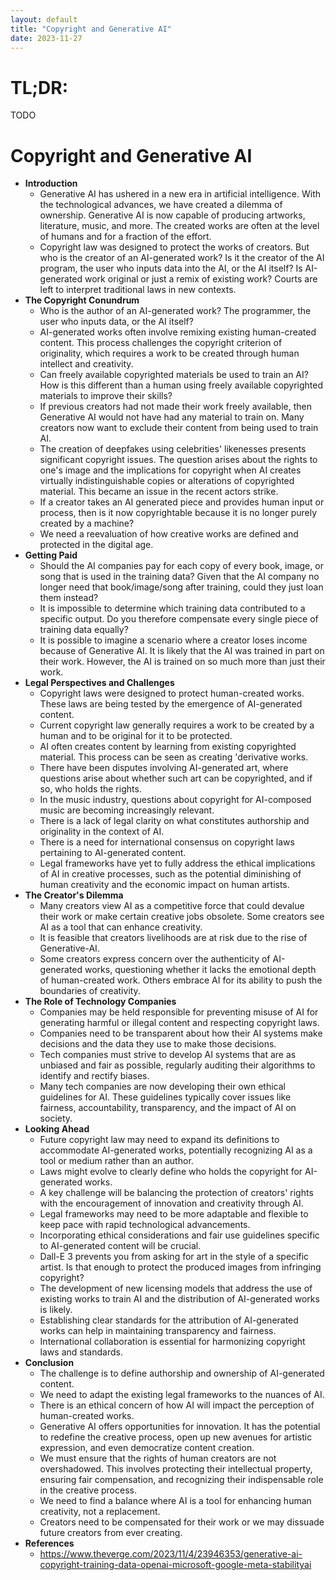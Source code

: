 ```yaml
---
layout: default
title: "Copyright and Generative AI"
date: 2023-11-27
---
```


# TL;DR:

TODO

# Copyright and Generative AI

- **Introduction**
	- Generative AI has ushered in a new era in artificial intelligence. With the technological advances, we have created a dilemma of ownership. Generative AI is now capable of producing artworks, literature, music, and more. The created works are often at the level of humans and for a fraction of the effort.
	- Copyright law was designed to protect the works of creators. But who is the creator of an AI-generated work? Is it the creator of the AI program, the user who inputs data into the AI, or the AI itself? Is AI-generated work original or just a remix of existing work? Courts are left to interpret traditional laws in new contexts.
- **The Copyright Conundrum**
	- Who is the author of an AI-generated work?  The programmer, the user who inputs data, or the AI itself?
	- AI-generated works often involve remixing existing human-created content. This process challenges the copyright criterion of originality, which requires a work to be created through human intellect and creativity.
	- Can freely available copyrighted materials be used to train an AI? How is this different than a human using freely available copyrighted materials to improve their skills?
	- If previous creators had not made their work freely available, then Generative AI would not have had any material to train on. Many creators now want to exclude their content from being used to train AI.
	- The creation of deepfakes using celebrities' likenesses presents significant copyright issues. The question arises about the rights to one's image and the implications for copyright when AI creates virtually indistinguishable copies or alterations of copyrighted material. This became an issue in the recent actors strike.
	- If a creator takes an AI generated piece and provides human input or process, then is it now copyrightable because it is no longer purely created by a machine?
	- We need a reevaluation of how creative works are defined and protected in the digital age.
- **Getting Paid**
	- Should the AI companies pay for each copy of every book, image, or song that is used in the training data? Given that the AI company no longer need that book/image/song after training, could they just loan them instead?
	- It is impossible to determine which training data contributed to a specific output. Do you therefore compensate every single piece of training data equally?
	- It is possible to imagine a scenario where a creator loses income because of Generative AI. It is likely that the AI was trained in part on their work. However, the AI is trained on so much more than just their work.
- **Legal Perspectives and Challenges**
	- Copyright laws were designed to protect human-created works. These laws are being tested by the emergence of AI-generated content.
	- Current copyright law generally requires a work to be created by a human and to be original for it to be protected.
	- AI often creates content by learning from existing copyrighted material. This process can be seen as creating 'derivative works.
	- There have been disputes involving AI-generated art, where questions arise about whether such art can be copyrighted, and if so, who holds the rights.
	- In the music industry, questions about copyright for AI-composed music are becoming increasingly relevant.
	- There is a lack of legal clarity on what constitutes authorship and originality in the context of AI.
	- There is a need for international consensus on copyright laws pertaining to AI-generated content.
	- Legal frameworks have yet to fully address the ethical implications of AI in creative processes, such as the potential diminishing of human creativity and the economic impact on human artists.
- **The Creator's Dilemma**
	- Many creators view AI as a competitive force that could devalue their work or make certain creative jobs obsolete. Some creators see AI as a tool that can enhance creativity.
	- It is feasible that creators livelihoods are at risk due to the rise of Generative-AI.
	- Some creators express concern over the authenticity of AI-generated works, questioning whether it lacks the emotional depth of human-created work. Others embrace AI for its ability to push the boundaries of creativity.
- **The Role of Technology Companies**
	- Companies may be held responsible for preventing misuse of AI for generating harmful or illegal content and respecting copyright laws.
	- Companies need to be transparent about how their AI systems make decisions and the data they use to make those decisions.
	- Tech companies must strive to develop AI systems that are as unbiased and fair as possible, regularly auditing their algorithms to identify and rectify biases.
	- Many tech companies are now developing their own ethical guidelines for AI. These guidelines typically cover issues like fairness, accountability, transparency, and the impact of AI on society.
- **Looking Ahead**
	- Future copyright law may need to expand its definitions to accommodate AI-generated works, potentially recognizing AI as a tool or medium rather than an author.
	- Laws might evolve to clearly define who holds the copyright for AI-generated works.
	- A key challenge will be balancing the protection of creators' rights with the encouragement of innovation and creativity through AI.
	- Legal frameworks may need to be more adaptable and flexible to keep pace with rapid technological advancements.
	- Incorporating ethical considerations and fair use guidelines specific to AI-generated content will be crucial.
	- Dall-E 3 prevents you from asking for art in the style of a specific artist. Is that enough to protect the produced images from infringing copyright?
	- The development of new licensing models that address the use of existing works to train AI and the distribution of AI-generated works is likely.
	- Establishing clear standards for the attribution of AI-generated works can help in maintaining transparency and fairness.
	- International collaboration is essential for harmonizing copyright laws and standards.
- **Conclusion**
	- The challenge is to define authorship and ownership of AI-generated content.
	- We need to adapt the existing legal frameworks to the nuances of AI.
	- There is an ethical concern of how AI will impact the perception of human-created works.
	- Generative AI offers opportunities for innovation. It has the potential to redefine the creative process, open up new avenues for artistic expression, and even democratize content creation.
	- We must ensure that the rights of human creators are not overshadowed. This involves protecting their intellectual property, ensuring fair compensation, and recognizing their indispensable role in the creative process.
	- We need to find a balance where AI is a tool for enhancing human creativity, not a replacement.
	- Creators need to be compensated for their work or we may dissuade future creators from ever creating.
- **References**
	- <https://www.theverge.com/2023/11/4/23946353/generative-ai-copyright-training-data-openai-microsoft-google-meta-stabilityai>